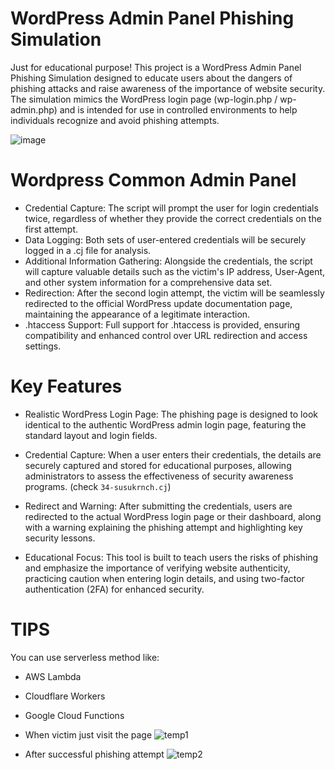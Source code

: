 # WordPress Admin Panel Phishing Simulation
Just for educational purpose!
This project is a WordPress Admin Panel Phishing Simulation designed to educate users about the dangers of phishing attacks and raise awareness of the importance of website security. The simulation mimics the WordPress login page (wp-login.php / wp-admin.php) and is intended for use in controlled environments to help individuals recognize and avoid phishing attempts.

![image](https://github.com/user-attachments/assets/b855af21-f592-4cb0-aed0-fe28725491ec)

# Wordpress Common Admin Panel
  - Credential Capture: The script will prompt the user for login credentials twice, regardless of whether they provide the correct credentials on the first attempt.
  - Data Logging: Both sets of user-entered credentials will be securely logged in a .cj file for analysis.
  - Additional Information Gathering: Alongside the credentials, the script will capture valuable details such as the victim's IP address, User-Agent, and other system information for a comprehensive data set.
  - Redirection: After the second login attempt, the victim will be seamlessly redirected to the official WordPress update documentation page, maintaining the appearance of a legitimate interaction.
  - .htaccess Support: Full support for .htaccess is provided, ensuring compatibility and enhanced control over URL redirection and access settings.


# Key Features
  - Realistic WordPress Login Page: The phishing page is designed to look identical to the authentic WordPress admin login page, featuring the standard layout and login fields.
  
  - Credential Capture: When a user enters their credentials, the details are securely captured and stored for educational purposes, allowing administrators to assess the effectiveness of security       awareness programs.  (check `34-susukrnch.cj`)
  
  - Redirect and Warning: After submitting the credentials, users are redirected to the actual WordPress login page or their dashboard, along with a warning explaining the phishing attempt and           highlighting key security lessons.

  - Educational Focus: This tool is built to teach users the risks of phishing and emphasize the importance of verifying website authenticity, practicing caution when entering login details, and        using two-factor authentication (2FA) for enhanced security.

# TIPS
You can use serverless method like:
  - AWS Lambda
  - Cloudflare Workers
  - Google Cloud Functions


- When victim just visit the page
  ![temp1](https://github.com/user-attachments/assets/5197553e-cc96-4575-8cb8-604ba3e74617)


- After successful phishing attempt
  ![temp2](https://github.com/user-attachments/assets/637e29b3-838f-43ea-8e30-b66ffa8c1d97)

